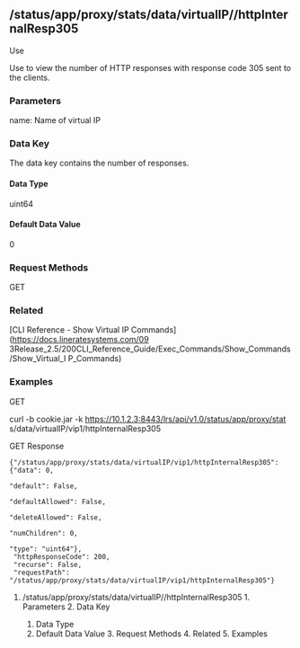 ## /status/app/proxy/stats/data/virtualIP/<name>/httpInternalResp305

Use

Use to view the number of HTTP responses with response code 305 sent to the
clients.

### Parameters

name: Name of virtual IP

### Data Key

The data key contains the number of responses.

#### Data Type

uint64

#### Default Data Value

0

### Request Methods

GET

### Related

[CLI Reference - Show Virtual IP Commands](https://docs.lineratesystems.com/09
3Release_2.5/200CLI_Reference_Guide/Exec_Commands/Show_Commands/Show_Virtual_I
P_Commands)

### Examples

GET

curl -b cookie.jar -k https://10.1.2.3:8443/lrs/api/v1.0/status/app/proxy/stat
s/data/virtualIP/vip1/httpInternalResp305

GET Response

    
    {"/status/app/proxy/stats/data/virtualIP/vip1/httpInternalResp305": {"data": 0,
                                                                            "default": False,
                                                                            "defaultAllowed": False,
                                                                            "deleteAllowed": False,
                                                                            "numChildren": 0,
                                                                            "type": "uint64"},
     "httpResponseCode": 200,
     "recurse": False,
     "requestPath": "/status/app/proxy/stats/data/virtualIP/vip1/httpInternalResp305"}
    

  1. /status/app/proxy/stats/data/virtualIP/<name>/httpInternalResp305
    1. Parameters
    2. Data Key
      1. Data Type
      2. Default Data Value
    3. Request Methods
    4. Related
    5. Examples

